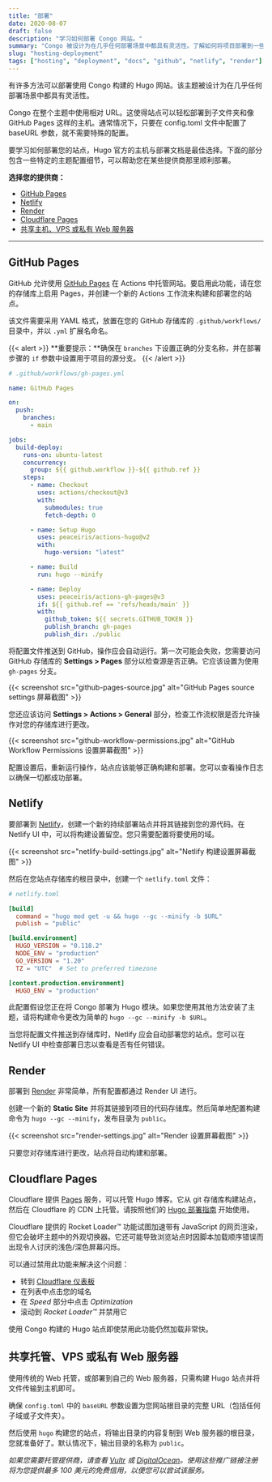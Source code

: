 ```yaml
---
title: "部署"
date: 2020-08-07
draft: false
description: "学习如何部署 Congo 网站。"
summary: "Congo 被设计为在几乎任何部署场景中都具有灵活性。了解如何将项目部署到一些常见的主机平台。"
slug: "hosting-deployment"
tags: ["hosting", "deployment", "docs", "github", "netlify", "render"]
---
```


有许多方法可以部署使用 Congo 构建的 Hugo 网站。该主题被设计为在几乎任何部署场景中都具有灵活性。

Congo 在整个主题中使用相对 URL。这使得站点可以轻松部署到子文件夹和像 GitHub Pages 这样的主机。通常情况下，只要在 config.toml 文件中配置了 baseURL 参数，就不需要特殊的配置。

要学习如何部署您的站点，Hugo 官方的主机与部署文档是最佳选择。下面的部分包含一些特定的主题配置细节，可以帮助您在某些提供商那里顺利部署。

**选择您的提供商：**

- [GitHub Pages](#github-pages)
- [Netlify](#netlify)
- [Render](#render)
- [Cloudflare Pages](#cloudflare-pages)
- [共享主机、VPS 或私有 Web 服务器](#shared-hosting-vps-or-private-web-server)

---

## GitHub Pages

GitHub 允许使用 [GitHub Pages](https://docs.github.com/en/pages/getting-started-with-github-pages/about-github-pages) 在 Actions 中托管网站。要启用此功能，请在您的存储库上启用 Pages，并创建一个新的 Actions 工作流来构建和部署您的站点。

该文件需要采用 YAML 格式，放置在您的 GitHub 存储库的 `.github/workflows/` 目录中，并以 `.yml` 扩展名命名。

{{< alert >}}
**重要提示：**确保在 `branches` 下设置正确的分支名称，并在部署步骤的 `if` 参数中设置用于项目的源分支。
{{< /alert >}}

```yaml
# .github/workflows/gh-pages.yml

name: GitHub Pages

on:
  push:
    branches:
      - main

jobs:
  build-deploy:
    runs-on: ubuntu-latest
    concurrency:
      group: ${{ github.workflow }}-${{ github.ref }}
    steps:
      - name: Checkout
        uses: actions/checkout@v3
        with:
          submodules: true
          fetch-depth: 0

      - name: Setup Hugo
        uses: peaceiris/actions-hugo@v2
        with:
          hugo-version: "latest"

      - name: Build
        run: hugo --minify

      - name: Deploy
        uses: peaceiris/actions-gh-pages@v3
        if: ${{ github.ref == 'refs/heads/main' }}
        with:
          github_token: ${{ secrets.GITHUB_TOKEN }}
          publish_branch: gh-pages
          publish_dir: ./public
```

将配置文件推送到 GitHub，操作应会自动运行。第一次可能会失败，您需要访问 GitHub 存储库的 **Settings > Pages** 部分以检查源是否正确。它应该设置为使用 `gh-pages` 分支。

{{< screenshot src="github-pages-source.jpg" alt="GitHub Pages source settings 屏幕截图" >}}

您还应该访问 **Settings > Actions > General** 部分，检查工作流权限是否允许操作对您的存储库进行更改。

{{< screenshot src="github-workflow-permissions.jpg" alt="GitHub Workflow Permissions 设置屏幕截图" >}}

配置设置后，重新运行操作，站点应该能够正确构建和部署。您可以查看操作日志以确保一切都成功部署。

## Netlify

要部署到 [Netlify](https://www.netlify.com)，创建一个新的持续部署站点并将其链接到您的源代码。在 Netlify UI 中，可以将构建设置留空。您只需要配置将要使用的域。

{{< screenshot src="netlify-build-settings.jpg" alt="Netlify 构建设置屏幕截图" >}}

然后在您站点存储库的根目录中，创建一个 `netlify.toml` 文件：

```toml
# netlify.toml

[build]
  command = "hugo mod get -u && hugo --gc --minify -b $URL"
  publish = "public"

[build.environment]
  HUGO_VERSION = "0.118.2"
  NODE_ENV = "production"
  GO_VERSION = "1.20"
  TZ = "UTC"  # Set to preferred timezone

[context.production.environment]
  HUGO_ENV = "production"
```

此配置假设您正在将 Congo 部署为 Hugo 模块。如果您使用其他方法安装了主题，请将构建命令更改为简单的 `hugo --gc --minify -b $URL`。

当您将配置文件推送到存储库时，Netlify 应会自动部署您的站点。您可以在 Netlify UI 中检查部署日志以查看是否有任何错误。

## Render

部署到 [Render](https://render.com) 非常简单，所有配置都通过 Render UI 进行。

创建一个新的 **Static Site** 并将其链接到项目的代码存储库。然后简单地配置构建命令为 `hugo --gc --minify`，发布目录为 `public`。

{{< screenshot src="render-settings.jpg" alt="Render 设置屏幕截图" >}}

只要您对存储库进行更改，站点将自动构建和部署。

## Cloudflare Pages

Cloudflare 提供 [Pages](https://pages.cloudflare.com/) 服务，可以托管 Hugo 博客。它从 git 存储库构建站点，然后在 Cloudflare 的 CDN 上托管。请按照他们的 [Hugo 部署指南](https://developers.cloudflare.com/pages/framework-guides/deploy-a-hugo-site) 开始使用。

Cloudflare 提供的 Rocket Loader™ 功能试图加速带有 JavaScript 的网页渲染，但它会破坏主题中的外观切换器。它还可能导致浏览站点时因脚本加载顺序错误而出现令人讨厌的浅色/深色屏幕闪烁。

可以通过禁用此功能来解决这个问题：

- 转到 [Cloudflare 仪表板](https://dash.cloudflare.com)
- 在列表中点击您的域名
- 在 _Speed_ 部分中点击 _Optimization_
- 滚动到 _Rocket Loader™_ 并禁用它

使用 Congo 构建的 Hugo 站点即使禁用此功能仍然加载非常快。

## 共享托管、VPS 或私有 Web 服务器

使用传统的 Web 托管，或部署到自己的 Web 服务器，只需构建 Hugo 站点并将文件传输到主机即可。

确保 `config.toml` 中的 `baseURL` 参数设置为您网站根目录的完整 URL（包括任何子域或子文件夹）。

然后使用 `hugo` 构建您的站点，将输出目录的内容复制到 Web 服务器的根目录，您就准备好了。默认情况下，输出目录的名称为 `public`。

_如果您需要托管提供商，请查看 [Vultr](https://www.vultr.com/?ref=8957394-8H) 或 [DigitalOcean](https://m.do.co/c/36841235e565)。使用这些推广链接注册将为您提供最多 100 美元的免费信用，以便您可以尝试该服务。_
